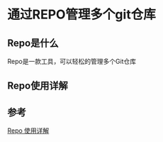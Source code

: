 # 通过REPO管理多个git仓库

## Repo是什么

Repo是一款工具，可以轻松的管理多个Git仓库

## Repo使用详解


## 参考

[Repo 使用详解](https://www.jianshu.com/p/9c57696165f3)